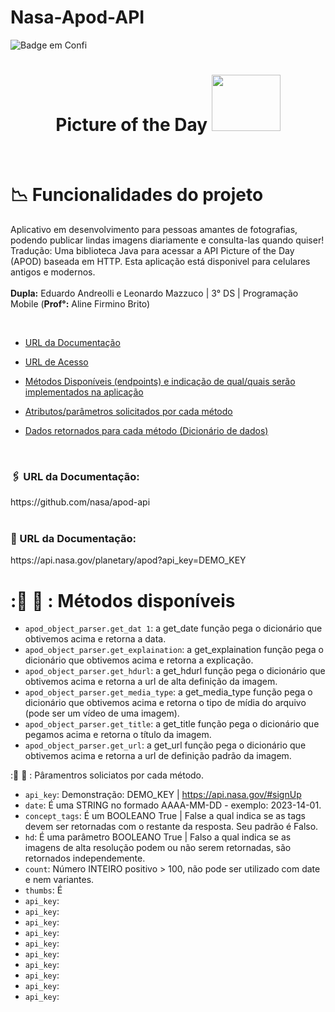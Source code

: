 # Nasa-Apod-API

![Badge em Confi](http://img.shields.io/static/v1?label=FUNCIONALIDADE&message=%20Receber%20fotos%20diárias%20e%20consultar%20imagens%20antecessoras%20ao%20dia%20atual%20&color=blueviolet&style=for-the-badge)


<div>

<h1 align="center"> Picture of the Day <img src="https://user-images.githubusercontent.com/101806906/229294885-5339f337-e9eb-4573-8fef-21fe6ed59708.png" height="90px" width="110px"/> </h1>
</div><bR>

  # :chart_with_downwards_trend: Funcionalidades do projeto
 Aplicativo em desenvolvimento para pessoas amantes de fotografias, podendo publicar lindas imagens diariamente e consulta-las quando quiser!
 Tradução: Uma biblioteca Java para acessar a API Picture of the Day (APOD) baseada em HTTP. Esta aplicação está disponivel para celulares antigos e modernos.
  <br><br>
 **Dupla:** Eduardo Andreolli e Leonardo Mazzuco | 3° DS | Programação Mobile (**Prof°:** Aline Firmino Brito)<br>

<bR>
  

* [URL da Documentação](#1)
* [URL de Acesso](#2)
* [Métodos Disponíveis (endpoints) e indicação de qual/quais serão implementados na aplicação](#3)
* [Atributos/parâmetros solicitados por cada método](#4)
* [Dados retornados para cada método (Dicionário de dados)](#5)

  <br>
  
 <h3> <b>🖇️ URL da Documentação:</b></h3>
 https://github.com/nasa/apod-api<br>
 
 <bR>
 
   <h3>  📎<b> URL da Documentação:</b></h3>
 https://api.nasa.gov/planetary/apod?api_key=DEMO_KEY<br>

# :📔 :notebook_with_decorative_cover:	: Métodos disponíveis

- `apod_object_parser.get_dat 1`: a get_date função pega o dicionário que obtivemos acima e retorna a data.
- `apod_object_parser.get_explaination`: a get_explaination função pega o dicionário que obtivemos acima e retorna a explicação.
- `apod_object_parser.get_hdurl`: a get_hdurl função pega o dicionário que obtivemos acima e retorna a url de alta definição da imagem.
- `apod_object_parser.get_media_type`: a get_media_type função pega o dicionário que obtivemos acima e retorna o tipo de mídia do arquivo (pode ser um vídeo de uma imagem).
- `apod_object_parser.get_title`: a get_title função pega o dicionário que pegamos acima e retorna o título da imagem.
- `apod_object_parser.get_url`: a get_url função pega o dicionário que obtivemos acima e retorna a url de definição padrão da imagem.


:📔 :notebook_with_decorative_cover:	: Pâramentros soliciatos por cada método.

- `api_key`: Demonstração: DEMO_KEY | https://api.nasa.gov/#signUp
- `date`: É uma STRING no formado AAAA-MM-DD - exemplo: 2023-14-01. 
- `concept_tags`: É um BOOLEANO True | False a qual indica se as tags devem ser retornadas com o restante da resposta. Seu padrão é Falso.
- `hd`: É uma parâmetro BOOLEANO True | Falso a qual indica se as imagens de alta resolução podem ou não serem retornadas, são retornados independemente. 
- `count`: Número INTEIRO positivo > 100, não pode ser utilizado com date e nem variantes. 
- `thumbs`: É
- `api_key`:   
- `api_key`:   
- `api_key`:   
- `api_key`:   
- `api_key`:   
- `api_key`:
- `api_key`:   
- `api_key`:   
- `api_key`:   
- `api_key`:
